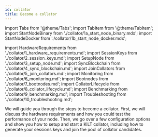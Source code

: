 ```yaml
---
id: collator
title: Become a collator
---
```


import Tabs from '@theme/Tabs';
import TabItem from '@theme/TabItem';
import StartNodeBinary from './collator/1a_start_node_binary.mdx';
import StartNodeDocker from './collator/1b_start_node_docker.mdx';

import HardwareRequirements from './collator/1_hardware_requirements.md';
import SessionKeys from './collator/2_session_keys.md';
import SetupNode from './collator/3_setup_node.md';
import SyncBlockchain from './collator/4_sync_blockchain.md';
import JoinCollators from './collator/5_join_collators.md';
import Monitoring from './collator/6_monitoring.md';
import Bootnodes from './collator/7_bootnodes.md';
import CollatorLifecycle from './collator/8_collator_lifecycle.md';
import Benchmarking from './collator/9_benchmarking.md';
import Troubleshooting from './collator/10_troubleshooting.md';

We will guide you through the steps to become a collator.
First, we will discuss the hardware requirements and how you could test the performance of your node.
Then, we go over a few configuration options and show you how to setup and start a KILT collator, including how to generate your sessions keys and join the pool of collator candidates.

<HardwareRequirements/>
<SetupNode />
<SyncBlockchain/>
<SessionKeys/>
<JoinCollators/>
<Monitoring/>
<Bootnodes/>
<CollatorLifecycle/>
<Benchmarking/>
<Troubleshooting/>
